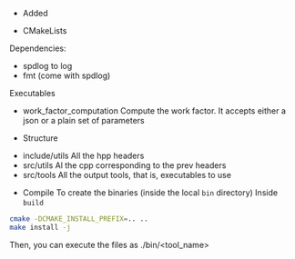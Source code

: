* Added
- CMakeLists

Dependencies:
- spdlog to log
- fmt (come with spdlog)

Executables
- work_factor_computation
Compute the work factor. It accepts either a json or a plain set of parameters

* Structure
- include/utils
All the hpp headers
- src/utils
Al the cpp corresponding to the prev headers
- src/tools
All the output tools, that is, executables to use

* Compile
To create the binaries (inside the local `bin` directory)
Inside `build`

```sh
cmake -DCMAKE_INSTALL_PREFIX=.. ..
make install -j
```

Then, you can execute the files as ./bin/<tool_name>
